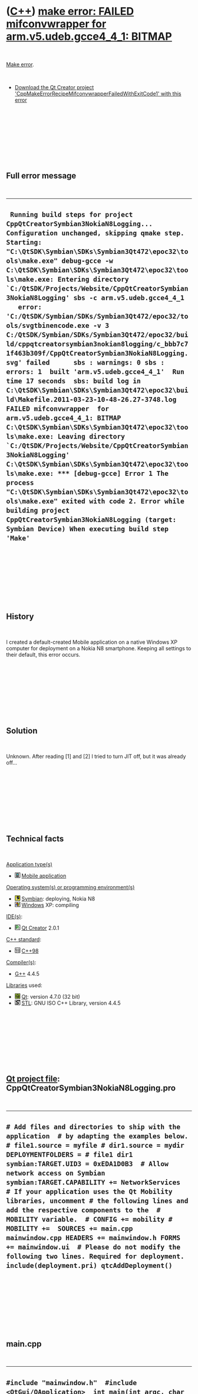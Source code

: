 



 

 

 

 

 

([C++](Cpp.md)) [make error: FAILED mifconvwrapper for arm.v5.udeb.gcce4\_4\_1: BITMAP](CppMakeErrorRecipeMifconvwrapperFailedWithExitCode1.md)
=================================================================================================================================================

 

[Make error](CppMakeError.md).

 

-   [Download the Qt Creator project
    'CppMakeErrorRecipeMifconvwrapperFailedWithExitCode1' with this
    error](CppMakeErrorRecipeMifconvwrapperFailedWithExitCode1.zip)

 

 

 

 

 

Full error message
------------------

 

  ------------------------------------------------------------------------------------------------------------------------------------------------------------------------------------------------------------------------------------------------------------------------------------------------------------------------------------------------------------------------------------------------------------------------------------------------------------------------------------------------------------------------------------------------------------------------------------------------------------------------------------------------------------------------------------------------------------------------------------------------------------------------------------------------------------------------------------------------------------------------------------------------------------------------------------------------------------------------------------------------------------------------------------------------------------------------------------------------------------------------------------------------------------------------------------------------------------------------------------------------------------------------------------------------------------------------------------------------------------
  ``  Running build steps for project CppQtCreatorSymbian3NokiaN8Logging... Configuration unchanged, skipping qmake step. Starting: "C:\QtSDK\Symbian\SDKs\Symbian3Qt472\epoc32\tools\make.exe" debug-gcce -w C:\QtSDK\Symbian\SDKs\Symbian3Qt472\epoc32\tools\make.exe: Entering directory `C:/QtSDK/Projects/Website/CppQtCreatorSymbian3NokiaN8Logging' sbs -c arm.v5.udeb.gcce4_4_1    error: 'C:/QtSDK/Symbian/SDKs/Symbian3Qt472/epoc32/tools/svgtbinencode.exe -v 3 C:/QtSDK/Symbian/SDKs/Symbian3Qt472/epoc32/build/cppqtcreatorsymbian3nokian8logging/c_bbb7c71f463b309f/CppQtCreatorSymbian3NokiaN8Logging.svg' failed      sbs : warnings: 0 sbs : errors: 1  built 'arm.v5.udeb.gcce4_4_1'  Run time 17 seconds  sbs: build log in C:\QtSDK\Symbian\SDKs\Symbian3Qt472\epoc32\build\Makefile.2011-03-23-10-48-26.27-3748.log   FAILED mifconvwrapper  for arm.v5.udeb.gcce4_4_1: BITMAP C:\QtSDK\Symbian\SDKs\Symbian3Qt472\epoc32\tools\make.exe: Leaving directory `C:/QtSDK/Projects/Website/CppQtCreatorSymbian3NokiaN8Logging' C:\QtSDK\Symbian\SDKs\Symbian3Qt472\epoc32\tools\make.exe: *** [debug-gcce] Error 1 The process "C:\QtSDK\Symbian\SDKs\Symbian3Qt472\epoc32\tools\make.exe" exited with code 2. Error while building project CppQtCreatorSymbian3NokiaN8Logging (target: Symbian Device) When executing build step 'Make' ``
  ------------------------------------------------------------------------------------------------------------------------------------------------------------------------------------------------------------------------------------------------------------------------------------------------------------------------------------------------------------------------------------------------------------------------------------------------------------------------------------------------------------------------------------------------------------------------------------------------------------------------------------------------------------------------------------------------------------------------------------------------------------------------------------------------------------------------------------------------------------------------------------------------------------------------------------------------------------------------------------------------------------------------------------------------------------------------------------------------------------------------------------------------------------------------------------------------------------------------------------------------------------------------------------------------------------------------------------------------------------

 

 

 

 

 

History
-------

 

I created a default-created Mobile application on a native Windows XP
computer for deployment on a Nokia N8 smartphone. Keeping all settings
to their default, this error occurs.

 

 

 

 

 

Solution
--------

 

Unknown. After reading \[1\] and \[2\] I tried to turn JIT off, but it
was already off...

 

 

 

 

 

Technical facts
---------------

 

[Application type(s)](CppApplication.md)

-   ![Mobile](PicMobile.png) [Mobile
    application](CppMobileApplication.md)

[Operating system(s) or programming environment(s)](CppOs.md)

-   ![Symbian](PicSymbian.png) [Symbian](CppSymbian.md): deploying,
    Nokia N8
-   ![Windows](PicWindows.png) [Windows](CppWindows.md) XP: compiling

[IDE(s)](CppIde.md):

-   ![Qt Creator](PicQtCreator.png) [Qt Creator](CppQtCreator.md) 2.0.1

[C++ standard](CppStandard.md):

-   ![C++98](PicCpp98.png) [C++98](Cpp98.md)

[Compiler(s)](CppCompiler.md):

-   [G++](CppGpp.md) 4.4.5

[Libraries](CppLibrary.md) used:

-   ![Qt](PicQt.png) [Qt](CppQt.md): version 4.7.0 (32 bit)
-   ![STL](PicStl.png) [STL](CppStl.md): GNU ISO C++ Library, version
    4.4.5

 

 

 

 

 

[Qt project file](CppQtProjectFile.md): CppQtCreatorSymbian3NokiaN8Logging.pro
-------------------------------------------------------------------------------

 

  ----------------------------------------------------------------------------------------------------------------------------------------------------------------------------------------------------------------------------------------------------------------------------------------------------------------------------------------------------------------------------------------------------------------------------------------------------------------------------------------------------------------------------------------------------------------------------------------------------------------------------------------------------------------------------------------------------
  ` # Add files and directories to ship with the application  # by adapting the examples below. # file1.source = myfile # dir1.source = mydir DEPLOYMENTFOLDERS = # file1 dir1  symbian:TARGET.UID3 = 0xEDA1D0B3  # Allow network access on Symbian symbian:TARGET.CAPABILITY += NetworkServices  # If your application uses the Qt Mobility libraries, uncomment # the following lines and add the respective components to the  # MOBILITY variable.  # CONFIG += mobility # MOBILITY +=  SOURCES += main.cpp mainwindow.cpp HEADERS += mainwindow.h FORMS += mainwindow.ui  # Please do not modify the following two lines. Required for deployment. include(deployment.pri) qtcAddDeployment() `
  ----------------------------------------------------------------------------------------------------------------------------------------------------------------------------------------------------------------------------------------------------------------------------------------------------------------------------------------------------------------------------------------------------------------------------------------------------------------------------------------------------------------------------------------------------------------------------------------------------------------------------------------------------------------------------------------------------

 

 

 

 

 

main.cpp
--------

 

  -----------------------------------------------------------------------------------------------------------------------------------------------------------------------------------------------------------------------------------------------------------------------------------------
  ` #include "mainwindow.h"  #include <QtGui/QApplication>  int main(int argc, char *argv[]) {     QApplication app(argc, argv);      MainWindow mainWindow;     mainWindow.setOrientation(MainWindow::ScreenOrientationAuto);     mainWindow.showExpanded();      return app.exec(); } `
  -----------------------------------------------------------------------------------------------------------------------------------------------------------------------------------------------------------------------------------------------------------------------------------------

 

 

 

 

 

mainwindow.cpp
--------------

 

  -----------------------------------------------------------------------------------------------------------------------------------------------------------------------------------------------------------------------------------------------------------------------------------------------------------------------------------------------------------------------------------------------------------------------------------------------------------------------------------------------------------------------------------------------------------------------------------------------------------------------------------------------------------------------------------------------------------------------------------------------------------------------------------------------------------------------------------------------------------------------------------------------------------------------------------------------------------------------------------------------------------------------------------------------------------------------------------------------------------------------------------------------------------------------------------------------------------------------------------------------------------------------------------------------------------------------------------------------------------------------------------------------------------------------------------------------------------------------------------------------------------------------------------------------------------------------------------------------------------------------------------------------------------------------------------------------------------------------------------------------------------------------------------------------------------------------------------------------------------------------------------------------------------------------------------------------------------------------------------------------------------------------------------------------------------------------------------------------------------------------------------------------------------------------------------------------------------------------------------------------------------------------------------------------------------------------------------------------------------------------------
  ` // checksum 0xa193 version 0x30001 /*   This file was generated by the Mobile Qt Application wizard of Qt Creator.   MainWindow is a convenience class containing mobile device specific code   such as screen orientation handling.   It is recommended not to modify this file, since newer versions of Qt Creator   may offer an updated version of it. */  #include "mainwindow.h" #include "ui_mainwindow.h"  #include <QtCore/QCoreApplication>  MainWindow::MainWindow(QWidget *parent)     : QMainWindow(parent), ui(new Ui::MainWindow) {     ui->setupUi(this); }  MainWindow::~MainWindow() {     delete ui; }  void MainWindow::setOrientation(ScreenOrientation orientation) { #if defined(Q_OS_SYMBIAN)     // If the version of Qt on the device is < 4.7.2, that attribute won't work     if (orientation != ScreenOrientationAuto) {         const QStringList v = QString::fromAscii(qVersion()).split(QLatin1Char('.'));         if (v.count() == 3 && (v.at(0).toInt() << 16 | v.at(1).toInt() << 8 | v.at(2).toInt()) < 0x040702) {             qWarning("Screen orientation locking only supported with Qt 4.7.2 and above");             return;         }     } #endif // Q_OS_SYMBIAN      Qt::WidgetAttribute attribute;     switch (orientation) { #if QT_VERSION < 0x040702     // Qt < 4.7.2 does not yet have the Qt::WA_*Orientation attributes     case ScreenOrientationLockPortrait:         attribute = static_cast<Qt::WidgetAttribute>(128);         break;     case ScreenOrientationLockLandscape:         attribute = static_cast<Qt::WidgetAttribute>(129);         break;     default:     case ScreenOrientationAuto:         attribute = static_cast<Qt::WidgetAttribute>(130);         break; #else // QT_VERSION < 0x040702     case ScreenOrientationLockPortrait:         attribute = Qt::WA_LockPortraitOrientation;         break;     case ScreenOrientationLockLandscape:         attribute = Qt::WA_LockLandscapeOrientation;         break;     default:     case ScreenOrientationAuto:         attribute = Qt::WA_AutoOrientation;         break; #endif // QT_VERSION < 0x040702     };     setAttribute(attribute, true); }  void MainWindow::showExpanded() { #ifdef Q_OS_SYMBIAN     showFullScreen(); #elif defined(Q_WS_MAEMO_5) || defined(Q_WS_MAEMO_6)     showMaximized(); #else     show(); #endif } `
  -----------------------------------------------------------------------------------------------------------------------------------------------------------------------------------------------------------------------------------------------------------------------------------------------------------------------------------------------------------------------------------------------------------------------------------------------------------------------------------------------------------------------------------------------------------------------------------------------------------------------------------------------------------------------------------------------------------------------------------------------------------------------------------------------------------------------------------------------------------------------------------------------------------------------------------------------------------------------------------------------------------------------------------------------------------------------------------------------------------------------------------------------------------------------------------------------------------------------------------------------------------------------------------------------------------------------------------------------------------------------------------------------------------------------------------------------------------------------------------------------------------------------------------------------------------------------------------------------------------------------------------------------------------------------------------------------------------------------------------------------------------------------------------------------------------------------------------------------------------------------------------------------------------------------------------------------------------------------------------------------------------------------------------------------------------------------------------------------------------------------------------------------------------------------------------------------------------------------------------------------------------------------------------------------------------------------------------------------------------------------------

 

 

 

 

 

mainwindow.h
------------

 

  ----------------------------------------------------------------------------------------------------------------------------------------------------------------------------------------------------------------------------------------------------------------------------------------------------------------------------------------------------------------------------------------------------------------------------------------------------------------------------------------------------------------------------------------------------------------------------------------------------------------------------------------------------------------------------------------------------------------------------------------------------------------------------------------------------------------------------------------------------------------------------------------------------------------------------
  ` // checksum 0x9a77 version 0x30001 /*   This file was generated by the Mobile Qt Application wizard of Qt Creator.   MainWindow is a convenience class containing mobile device specific code   such as screen orientation handling.   It is recommended not to modify this file, since newer versions of Qt Creator   may offer an updated version of it. */  #ifndef MAINWINDOW_H #define MAINWINDOW_H  #include <QtGui/QMainWindow>  namespace Ui {     class MainWindow; }  class MainWindow : public QMainWindow {     Q_OBJECT public:     enum ScreenOrientation {         ScreenOrientationLockPortrait,         ScreenOrientationLockLandscape,         ScreenOrientationAuto     };      explicit MainWindow(QWidget *parent = 0);     virtual ~MainWindow();      void setOrientation(ScreenOrientation orientation);     void showExpanded();  private:     Ui::MainWindow *ui; };  #endif // MAINWINDOW_H `
  ----------------------------------------------------------------------------------------------------------------------------------------------------------------------------------------------------------------------------------------------------------------------------------------------------------------------------------------------------------------------------------------------------------------------------------------------------------------------------------------------------------------------------------------------------------------------------------------------------------------------------------------------------------------------------------------------------------------------------------------------------------------------------------------------------------------------------------------------------------------------------------------------------------------------------

 

 

 

 

 

[References](CppReferences.md)
-------------------------------

 

1.  From [forum.nokia.com thread SBSv2 mifconv problem in Symbian\^3
    sdk - 2011-01-29
    19:06](http://discussion.forum.nokia.com/forum/showthread.php?218377-SBSv2-mifconv-problem-in-Symbian-3-sdk),
    post from
    [wizard\_hu\_](http://discussion.forum.nokia.com/forum/member.php?135857-wizard_hu_):\
     \
      --------------------------------------------------------------------------------------------------------------------------------------------------------------------------------------------------------------------------------------------------------------------------------------------------------------------------------------------------------------------------------------------------------------------------------------------------------------------------------------------------------------------------------------------------------------------------------------------------------------------------------------------------------------------------------
      `     Aha, the good old svgtbinencode, http://wiki.forum.nokia.com/index.ph...dition_FP1_SDK, apparently still valid.     You can try checking if Just In Time debugging is enabled, and disabling it. The setting is in the emulator (Tools/Preferences - in the menu bar on the top). Rationale: many of the command line tools in the SDK are actual Symbian executables (they are using the libraries from epoc32\release\winc\urel, winc is the Windows command-line target), and they are using the same settings as the emulator.     Compression is a good thing, especially since you have ~80 .svg files, so the /X switch should be the last attempt I think.     `
      --------------------------------------------------------------------------------------------------------------------------------------------------------------------------------------------------------------------------------------------------------------------------------------------------------------------------------------------------------------------------------------------------------------------------------------------------------------------------------------------------------------------------------------------------------------------------------------------------------------------------------------------------------------------------------

    \
2.  From
    [wiki.forum.nokia.com](http://wiki.forum.nokia.com/index.php/KIS000497_-_The_build_process_fails_at_.mif_file_creation_in_the_S60_3rd_Edition_FP1_SDK):\
     \
      ------------------------------------------------------------------------------------------------------------------------------------------------------------------------------------------------------------------------------------------------------------------------------------------------------------------------------------
      `     Make sure that the "just-in-time debugging" feature is disabled when the resource files are about to be built. Alternatively, if for some reason it is desired to keep the feature enabled, it is possible to avoid calling the SVGTBINENCODE.EXE tool by using the /X option flag in the command line of MIFCONV.EXE.     `
      ------------------------------------------------------------------------------------------------------------------------------------------------------------------------------------------------------------------------------------------------------------------------------------------------------------------------------------

 

 

 

 

 





 



